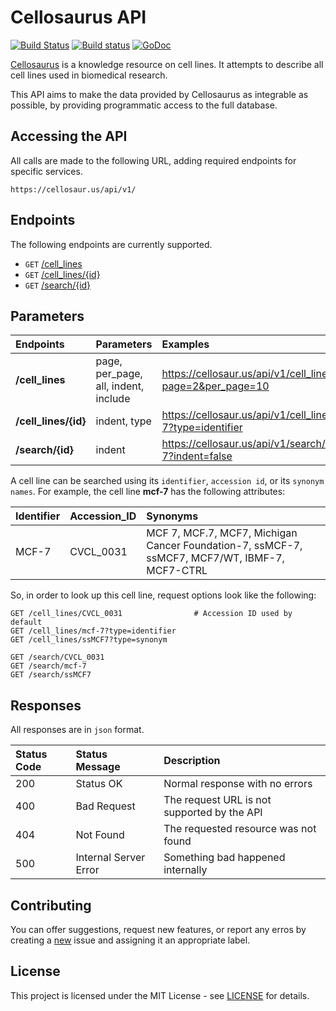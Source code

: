 # Cellosaurus API

[![Build Status](https://travis-ci.org/assefamaru/cellosaurus-api.svg?branch=master)](https://travis-ci.org/assefamaru/cellosaurus-api)
[![Build status](https://ci.appveyor.com/api/projects/status/ssw9ljftsj3pbom5?svg=true)](https://ci.appveyor.com/project/assefamaru/cellosaurus-api)
[![GoDoc](https://godoc.org/github.com/assefamaru/cellosaurus-api/src/cellosaurus?status.svg)](https://godoc.org/github.com/assefamaru/cellosaurus-api/src/cellosaurus)

[Cellosaurus](http://web.expasy.org/cellosaurus/) is a knowledge resource on cell lines. It attempts to describe all cell lines used in biomedical research.

This API aims to make the data provided by Cellosaurus as integrable as possible, by providing programmatic access to the full database.

## Accessing the API

All calls are made to the following URL, adding required endpoints for specific services.

```
https://cellosaur.us/api/v1/
```

## Endpoints

The following endpoints are currently supported.

* `GET` [/cell_lines](#Endpoints)
* `GET` [/cell_lines/{id}](#Endpoints)
* `GET` [/search/{id}](#Endpoints)

## Parameters

| Endpoints | Parameters | Examples |
| :--- | :--- | :--- |
| **/cell_lines** | page, per_page, all, indent, include | https://cellosaur.us/api/v1/cell_lines?page=2&per_page=10 |
| **/cell_lines/{id}** | indent, type | https://cellosaur.us/api/v1/cell_lines/mcf-7?type=identifier |
| **/search/{id}** | indent | https://cellosaur.us/api/v1/search/mcf-7?indent=false |

A cell line can be searched using its `identifier`, `accession id`, or its `synonym names`. For example, the cell line **mcf-7** has the following attributes:

| Identifier | Accession_ID | Synonyms |
| :--- | :--- | :--- |
| MCF-7 | CVCL_0031 | MCF 7, MCF.7, MCF7, Michigan Cancer Foundation-7, ssMCF-7, ssMCF7, MCF7/WT, IBMF-7, MCF7-CTRL |

So, in order to look up this cell line, request options look like the following:

```http
GET /cell_lines/CVCL_0031                # Accession ID used by default
GET /cell_lines/mcf-7?type=identifier
GET /cell_lines/ssMCF7?type=synonym

GET /search/CVCL_0031
GET /search/mcf-7
GET /search/ssMCF7
```

## Responses

All responses are in `json` format.

| Status Code | Status Message | Description |
| :--- | :--- | :--- |
| 200 | Status OK | Normal response with no errors |
| 400 | Bad Request | The request URL is not supported by the API |
| 404 | Not Found | The requested resource was not found |
| 500 | Internal Server Error | Something bad happened internally |

## Contributing

You can offer suggestions, request new features, or report any erros by creating a [new](https://github.com/assefamaru/cellosaurus-api/issues/new) issue and assigning it an appropriate label.

## License

This project is licensed under the MIT License - see [LICENSE](LICENSE) for details.
